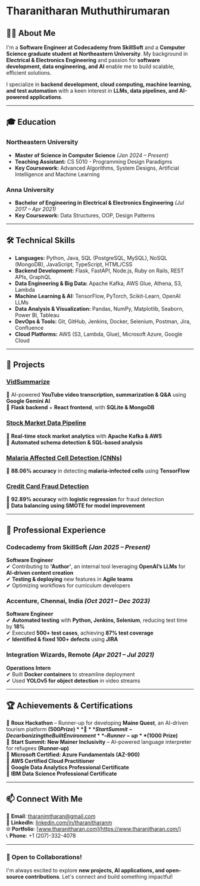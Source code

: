 # **Tharanitharan Muthuthirumaran**

## 👨‍💻 About Me
I'm a **Software Engineer at Codecademy from SkillSoft** and a **Computer Science graduate student at Northeastern University**. My background in **Electrical & Electronics Engineering** and passion for **software development, data engineering, and AI** enable me to build scalable, efficient solutions.  

I specialize in **backend development, cloud computing, machine learning, and test automation** with a keen interest in **LLMs, data pipelines, and AI-powered applications**.

---

## 🎓 **Education**
### **Northeastern University**
- **Master of Science in Computer Science** *(Jan 2024 – Present)*
- **Teaching Assistant:** CS 5010 - Programming Design Paradigms  
- **Key Coursework:** Advanced Algorithms, System Designs, Artificial Intelligence and Machine Learning
### **Anna University**
- **Bachelor of Engineering in Electrical & Electronics Engineering** *(Jul 2017 – Apr 2021)*  
- **Key Coursework:** Data Structures, OOP, Design Patterns  

---

## 🛠 **Technical Skills**
- **Languages:** Python, Java, SQL (PostgreSQL, MySQL), NoSQL (MongoDB), JavaScript, TypeScript, HTML/CSS  
- **Backend Development:** Flask, FastAPI, Node.js, Ruby on Rails, REST APIs, GraphQL  
- **Data Engineering & Big Data:** Apache Kafka, AWS Glue, Athena, S3, Lambda  
- **Machine Learning & AI:** TensorFlow, PyTorch, Scikit-Learn, OpenAI LLMs  
- **Data Analysis & Visualization:** Pandas, NumPy, Matplotlib, Seaborn, Power BI, Tableau  
- **DevOps & Tools:** Git, GitHub, Jenkins, Docker, Selenium, Postman, Jira, Confluence  
- **Cloud Platforms:** AWS (S3, Lambda, Glue), Microsoft Azure, Google Cloud  

---

## 🚀 **Projects**
### [**VidSummarize**](https://github.com/Tharanitharan-M/VidSummarize)  
🔹 AI-powered **YouTube video transcription, summarization & Q&A** using **Google Gemini AI**  
🔹 **Flask backend** + **React frontend**, with **SQLite & MongoDB**  

### [**Stock Market Data Pipeline**](https://github.com/Tharanitharan-M/Stock-Market-Analytics-Dashboard)  
🔹 **Real-time stock market analytics** with **Apache Kafka & AWS**  
🔹 **Automated schema detection & SQL-based analysis**  

### [**Malaria Affected Cell Detection (CNNs)**](https://www.kaggle.com/code/mtharanitharan/detecting-malaria-using-cnn)  
🔹 **88.06% accuracy** in detecting **malaria-infected cells** using **TensorFlow**  

### [**Credit Card Fraud Detection**](https://github.com/Tharanitharan-M/Credit-Card-Fraud-Detection)  
🔹 **92.89% accuracy** with **logistic regression** for fraud detection  
🔹 **Data balancing using SMOTE for model improvement**  

---

## 💼 **Professional Experience**
### **Codecademy from SkillSoft** *(Jan 2025 – Present)*  
**Software Engineer**  
✔ Contributing to **'Author'**, an internal tool leveraging **OpenAI’s LLMs** for **AI-driven content creation**  
✔ **Testing & deploying** new features in **Agile teams**  
✔ Optimizing workflows for curriculum developers  

### **Accenture, Chennai, India** *(Oct 2021 – Dec 2023)*  
**Software Engineer**  
✔ **Automated testing** with **Python, Jenkins, Selenium**, reducing test time by **18%**  
✔ Executed **500+ test cases**, achieving **87% test coverage**  
✔ **Identified & fixed 100+ defects** using **JIRA**  

### **Integration Wizards, Remote** *(Apr 2021 – Jul 2021)*  
**Operations Intern**  
✔ Built **Docker containers** to streamline deployment  
✔ Used **YOLOv5 for object detection** in video streams  

---

## 🏆 **Achievements & Certifications**
🏅 **Roux Hackathon** – Runner-up for developing **Maine Quest**, an AI-driven tourism platform **($500 Prize)**  
🏅 **Start Summit - Decarbonizing the Built Environment** – Runner-up **($1000 Prize)**  
🏅 **Start Summit: New Mainer Inclusivity** – AI-powered language interpreter for refugees **(Runner-up)**  
📜 **Microsoft Certified: Azure Fundamentals (AZ-900)**  
📜 **AWS Certified Cloud Practitioner**  
📜 **Google Data Analytics Professional Certificate**  
📜 **IBM Data Science Professional Certificate**  

---

## 📫 **Connect With Me**
📧 **Email**: tharanimtharan@gmail.com  
🔗 **LinkedIn**: [linkedin.com/in/tharanitharanm](https://linkedin.com/in/tharanitharanm)  
🌐 **Portfolio**: [www.tharanitharan.com](https://www.tharanitharan.com/)  
📞 **Phone**: +1 (207)-332-4078  

---

### **🚀 Open to Collaborations!**  
I'm always excited to explore **new projects, AI applications, and open-source contributions**. Let's connect and build something impactful!  
